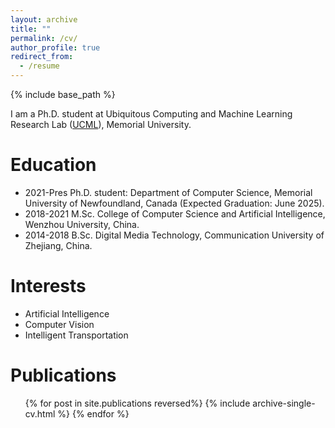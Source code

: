 ```yaml
---
layout: archive
title: ""
permalink: /cv/
author_profile: true
redirect_from:
  - /resume
---
```


{% include base_path %}

I am a Ph.D. student at Ubiquitous Computing and Machine Learning Research Lab ([UCML](https://sites.google.com/view/ucmi/home)), Memorial University.

Education
======

* 2021-Pres Ph.D. student: Department of Computer Science, Memorial University of Newfoundland, Canada (Expected Graduation: June 2025).
* 2018-2021 M.Sc. College of Computer Science and Artificial Intelligence, Wenzhou University, China.
* 2014-2018 B.Sc. Digital Media Technology, Communication University of Zhejiang, China.

<!-- Work experience
======
* Summer 2015: Research Assistant
  * Github University
  * Duties included: Tagging issues
  * Supervisor: Professor Git

* Fall 2015: Research Assistant
  * Github University
  * Duties included: Merging pull requests
  * Supervisor: Professor Hub -->
  
Interests
======
* Artificial Intelligence
* Computer Vision
* Intelligent Transportation


Publications
======
  <ul>{% for post in site.publications reversed%}
    {% include archive-single-cv.html %}
  {% endfor %}</ul>
  
<!-- Talks
======
  <ul>{% for post in site.talks %}
    {% include archive-single-talk-cv.html %}
  {% endfor %}</ul>
  
Teaching
======
  <ul>{% for post in site.teaching %}
    {% include archive-single-cv.html %}
  {% endfor %}</ul>
  
Service and leadership
======
* Currently signed in to 43 different slack teams -->
